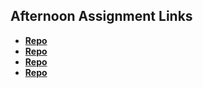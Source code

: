 ## Afternoon Assignment Links

* **[Repo](https://github.com/Kyle-Burt/vue-playground)**
* **[Repo](https://github.com/Kyle-Burt/Gifted2)**
* **[Repo](https://github.com/Kyle-Burt/<ASSIGNMENT_REPO>)**
* **[Repo](https://github.com/Kyle-Burt/<ASSIGNMENT_REPO>)**
